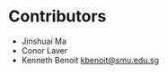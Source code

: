 # Contributors

* Jinshuai Ma
* Conor Laver
* Kenneth Benoit [kbenoit@smu.edu.sg](mailto:kbenoit@smu.edu.sg)
